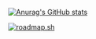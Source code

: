 [![Anurag's GitHub stats](https://github-readme-stats.vercel.app/api?username=anuraghazra)](https://github.com/anuraghazra/github-readme-stats)

[![roadmap.sh](https://roadmap.sh/card/tall/674354f65434bf319aa6da84?variant=dark)](https://roadmap.sh)
